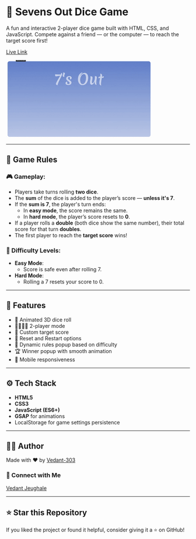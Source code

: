 # 🎲 Sevens Out Dice Game

A fun and interactive 2-player dice game built with HTML, CSS, and JavaScript. Compete against a friend — or the computer — to reach the target score first!

[Live Link](https://sevens-out-dice-game.vercel.app)

![Screenshot](./Sounds/SevensOutDiceGame.gif)

---

## 📜 Game Rules

### 🎮 Gameplay:

- Players take turns rolling **two dice**.
- The **sum** of the dice is added to the player’s score — **unless it's 7**.
- If the **sum is 7**, the player's turn ends:
  - In **easy mode**, the score remains the same.
  - In **hard mode**, the player’s score resets to **0**.
- If a player rolls a **double** (both dice show the same number), their total score for that turn **doubles**.
- The first player to reach the **target score** wins!

### 🧠 Difficulty Levels:

- **Easy Mode**:
  - Score is safe even after rolling 7.
- **Hard Mode**:
  - Rolling a 7 resets your score to 0.

---

## 🧩 Features

- 🎲 Animated 3D dice roll
- 🧍‍♂️🧍‍♀️ 2-player mode 
- 🎯 Custom target score
- 🔄 Reset and Restart options
- 📜 Dynamic rules popup based on difficulty
- 🏆 Winner popup with smooth animation
- 📱 Mobile responsiveness

---

## ⚙️ Tech Stack

- **HTML5**
- **CSS3**
- **JavaScript (ES6+)**
- **GSAP** for animations
- LocalStorage for game settings persistence

---

## 👨‍💻 Author
Made with ❤️ by [Vedant-303](https://github.com/Vedant-303)

### 🔗 Connect with Me
[Vedant Jeughale](https://www.linkedin.com/in/vedantjeughale/)

---

## ⭐ Star this Repository
If you liked the project or found it helpful, consider giving it a ⭐ on GitHub!
